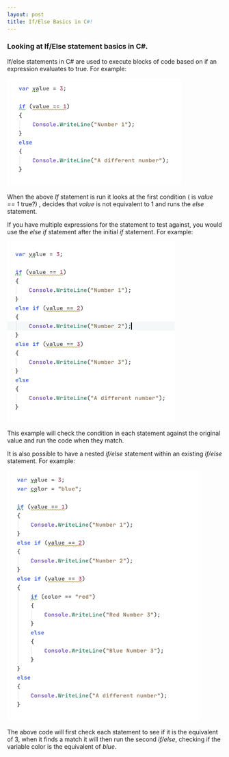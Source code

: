 ```yaml
---
layout: post
title: If/Else Basics in C#!
---
```


### Looking at If/Else statement basics in C#.

If/else statements in C# are used to execute blocks of code based on if an expression evaluates to true.
For example:

![An if/else example](https://raw.githubusercontent.com/TomH-NZ/tomh-nz.github.io/master/images/IfElse_Example_001.jpg "Basic if/else example")

When the above _If_ statement is run it looks at the first condition ( is _value == 1_ true?) , decides that _value_ is not equivalent to 1 and runs the _else_ statement.

If you have multiple expressions for the statement to test against, you would use the _else if_ statement after the initial _if_ statement.
For example:

![An if/else if/else example](https://raw.githubusercontent.com/TomH-NZ/tomh-nz.github.io/master/images/IfElse_Example_002.jpg "Basic if/else if/else example")

This example  will check the condition in each statement against the original value and run the code when they match.

It is also possible to have a nested _if/else_ statement within an existing _if/else_ statement.
For example:

![A nested if/else if/else example](https://raw.githubusercontent.com/TomH-NZ/tomh-nz.github.io/master/images/IfElse_Example_003.jpg "A nested if/else if/else example")

The above code will first check each statement to see if it is the equivalent of 3, when it finds a match it will then run the second _if/else_, checking if the variable color is the equivalent of _blue_.
